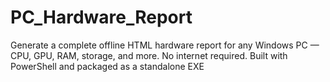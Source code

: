 # PC_Hardware_Report
Generate a complete offline HTML hardware report for any Windows PC — CPU, GPU, RAM, storage, and more. No internet required. Built with PowerShell and packaged as a standalone EXE
